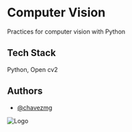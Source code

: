 
# Computer Vision

Practices for computer vision with Python


## Tech Stack

Python, Open cv2




## Authors

- [@chavezmg](https://www.github.com/chavezmg)


![Logo](https://upload.wikimedia.org/wikipedia/commons/5/53/OpenCV_Logo_with_text.png)

